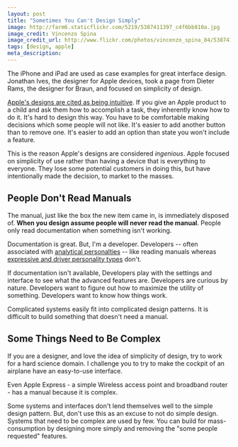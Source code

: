 ```yaml
---
layout: post
title: "Sometimes You Can't Design Simply"
image: http://farm6.staticflickr.com/5219/5387411397_c4f6bb810a.jpg
image_credit: Vincenzo Spina
image_credit_url: http://www.flickr.com/photos/vincenzo_spina_84/5387411397/
tags: [design, apple]
meta_description: 
---
```


The iPhone and iPad are used as case examples for great interface design. Jonathan Ives, the designer for Apple devices, took a page from Dieter Rams, the designer for Braun, and focused on simplicity of design.

[Apple's designs are cited as being intuitive][2]. If you give an Apple product to a child and ask them how to accomplish a task, they inherently know how to do it. It's hard to design this way. You have to be comfortable making decisions which some people will not like. It's easier to add another button than to remove one. It's easier to add an option than state you won't include a feature.

This is the reason Apple's designs are considered _ingenious_. Apple focused on simplicity of use rather than having a device that is everything to everyone. They lose some potential customers in doing this, but have intentionally made the decision, to market to the masses.

## People Don't Read Manuals

The manual, just like the box the new item came in, is immediately disposed of. __When you design assume people will never read the manual__. People only read documentation when something isn't working.

Documentation is great. But, I'm a developer. Developers -- often associated with [analytical personalties][1] -- like reading manuals whereas [expressive and driver personality types][1] don't.

If documentation isn't available, Developers play with the settings and interface to see what the advanced features are. Developers are curious by nature. Developers want to figure out how to maximize the utility of something. Developers want to know how things work. 

Complicated systems easily fit into complicated design patterns. It is difficult to build something that doesn't need a manual.

## Some Things Need to Be Complex

If you are a designer, and love the idea of simplicity of design, try to work for a hard science domain. I challenge you to try to make the cockpit of an airplane have an easy-to-use interface.

Even Apple Express - a simple Wireless access point and broadband router - has a manual because it is complex.

Some systems and interfaces don't lend themselves well to the simple design pattern. But, don't use this as an excuse to not do simple design. Systems that need to be complex are used by few. You can build for mass-consumption by designing more simply and removing the "some people requested" features.

[1]: /2012/06/The-4-personality-types/ "Personality Types"
[2]: http://www.theawl.com/2011/11/apple-and-design